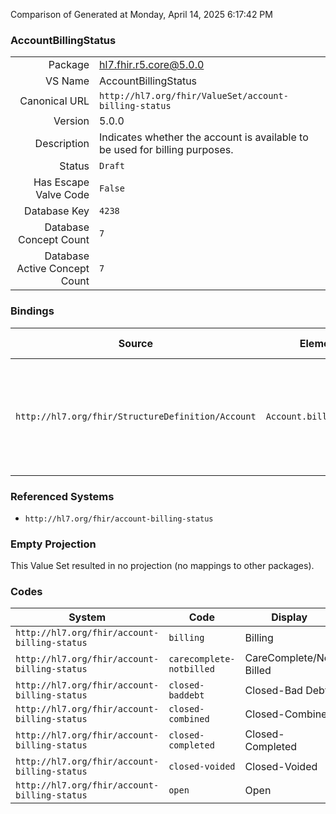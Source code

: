 Comparison of 
Generated at Monday, April 14, 2025 6:17:42 PM

### AccountBillingStatus

|      |     |
| ---: | --- |
| Package | hl7.fhir.r5.core@5.0.0 |
| VS Name | AccountBillingStatus |
| Canonical URL | `http://hl7.org/fhir/ValueSet/account-billing-status` |
| Version | 5.0.0 |
| Description | Indicates whether the account is available to be used for billing purposes. |
| Status | `Draft` |
| Has Escape Valve Code | `False` |
| Database Key | `4238` |
| Database Concept Count | `7` |
| Database Active Concept Count | `7` |
### Bindings

| Source | Element | Binding | Strength | Element Short |
| ------ | ------- | ------- | -------- | ------------- |
| `http://hl7.org/fhir/StructureDefinition/Account` | `Account.billingStatus` | `http://hl7.org/fhir/ValueSet/account-billing-status` | `Example` | Tracks the lifecycle of the account through the billing process |

### Referenced Systems

* `http://hl7.org/fhir/account-billing-status`
### Empty Projection

This Value Set resulted in no projection (no mappings to other packages).

### Codes

| System | Code | Display |
| ------ | ---- | ------- |
| `http://hl7.org/fhir/account-billing-status` | `billing` | Billing |
| `http://hl7.org/fhir/account-billing-status` | `carecomplete-notbilled` | CareComplete/Not Billed |
| `http://hl7.org/fhir/account-billing-status` | `closed-baddebt` | Closed-Bad Debt |
| `http://hl7.org/fhir/account-billing-status` | `closed-combined` | Closed-Combined |
| `http://hl7.org/fhir/account-billing-status` | `closed-completed` | Closed-Completed |
| `http://hl7.org/fhir/account-billing-status` | `closed-voided` | Closed-Voided |
| `http://hl7.org/fhir/account-billing-status` | `open` | Open |
